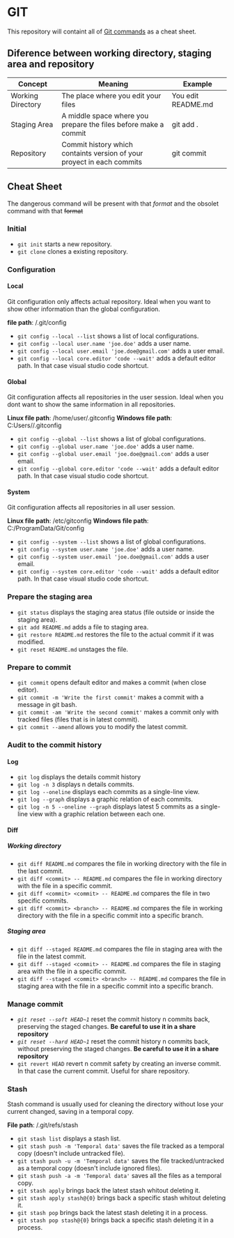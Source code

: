# GIT

This repository will containt all of [Git commands](https://git-scm.com/cheat-sheet) as a cheat sheet.

## Diference between working directory, staging area and repository

| Concept           | Meaning                                                                | Example            |
| ----------------- | ---------------------------------------------------------------------- | ------------------ |
| Working Directory | The place where you edit your files                                    | You edit README.md |
| Staging Area      | A middle space where you prepare the files before make a commit        | git add .          |
| Repository        | Commit history which containts version of your proyect in each commits | git commit         |

## Cheat Sheet

The dangerous command will be present with that _format_ and the obsolet command with that ~~format~~

### Initial

- `git init` starts a new repository.
- `git clone` clones a existing repository.

### Configuration

#### Local

Git configuration only affects actual repository. Ideal when you want to show other information than the global configuration.

**file path**: <your repository>/.git/config

- `git config --local --list` shows a list of local configurations.
- `git config --local user.name 'joe.doe'` adds a user name.
- `git config --local user.email 'joe.doe@gmail.com'` adds a user email.
- `git config --local core.editor 'code --wait'` adds a default editor path. In that case visual studio code shortcut.

#### Global

Git configuration affects all repositories in the user session. Ideal when you dont want to show the same information in all repositories.

**Linux file path**: /home/user/.gitconfig
**Windows file path**: C:Users/<your user>/.gitconfig

- `git config --global --list` shows a list of global configurations.
- `git config --global user.name 'joe.doe'` adds a user name.
- `git config --global user.email 'joe.doe@gmail.com'` adds a user email.
- `git config --global core.editor 'code --wait'` adds a default editor path. In that case visual studio code shortcut.

#### System

Git configuration affects all repositories in all user session.

**Linux file path**: /etc/gitconfig
**Windows file path**: C:/ProgramData/Git/config

- `git config --system --list` shows a list of global configurations.
- `git config --system user.name 'joe.doe'` adds a user name.
- `git config --system user.email 'joe.doe@gmail.com'` adds a user email.
- `git config --system core.editor 'code --wait'` adds a default editor path. In that case visual studio code shortcut.

### Prepare the staging area

- `git status` displays the staging area status (file outside or inside the staging area).
- `git add README.md` adds a file to staging area.
- `git restore README.md` restores the file to the actual commit if it was modified.
- `git reset README.md` unstages the file.

### Prepare to commit

- `git commit` opens default editor and makes a commit (when close editor).
- `git commit -m 'Write the first commit'` makes a commit with a message in git bash.
- `git commit -am 'Write the second commit'` makes a commit only with tracked files (files that is in latest commit).
- `git commit --amend` allows you to modify the latest commit.

### Audit to the commit history

#### Log

- `git log` displays the details commit history
- `git log -n 3` displays n details commits.
- `git log --oneline` displays each commits as a single-line view.
- `git log --graph` displays a graphic relation of each commits.
- `git log -n 5 --oneline --graph` displays latest 5 commits as a single-line view with a graphic relation between each one.

#### Diff

##### Working directory

- `git diff README.md` compares the file in working directory with the file in the last commit.
- `git diff <commit> -- README.md` compares the file in working directory with the file in a specific commit.
- `git diff <commit> <commit> -- README.md` compares the file in two specific commits.
- `git diff <commit> <branch> -- README.md` compares the file in working directory with the file in a specific commit into a specific branch.

##### Staging area

- `git diff --staged README.md` compares the file in staging area with the file in the latest commit.
- `git diff --staged <commit> -- README.md` compares the file in staging area with the file in a specific commit.
- `git diff --staged <commit> <branch> -- README.md` compares the file in staging area with the file in a specific commit into a specific branch.

### Manage commit

- _`git reset --soft HEAD~1`_ reset the commit history n commits back, preserving the staged changes. **Be careful to use it in a share repository**
- _`git reset --hard HEAD~1`_ reset the commit history n commits back, without preserving the staged changes. **Be careful to use it in a share repository**
- `git revert HEAD` revert n commit safety by creating an inverse commit. In that case the current commit. Useful for share repository.

### Stash

Stash command is usually used for cleaning the directory without lose your current changed, saving in a temporal copy.

**File path**: <your repository>/.git/refs/stash

- `git stash list` displays a stash list.
- `git stash push -m 'Temporal data'` saves the file tracked as a temporal copy (doesn't include untracked file).
- `git stash push -u -m 'Temporal data'` saves the file tracked/untracked as a temporal copy (doesn't include ignored files).
- `git stash push -a -m 'Temporal data'` saves all the files as a temporal copy.
- `git stash apply` brings back the latest stash whitout deleting it.
- `git stash apply stash@{0}` brings back a specific stash whitout deleting it.
- `git stash pop` brings back the latest stash deleting it in a process.
- `git stash pop stash@{0}` brings back a specific stash deleting it in a process.
